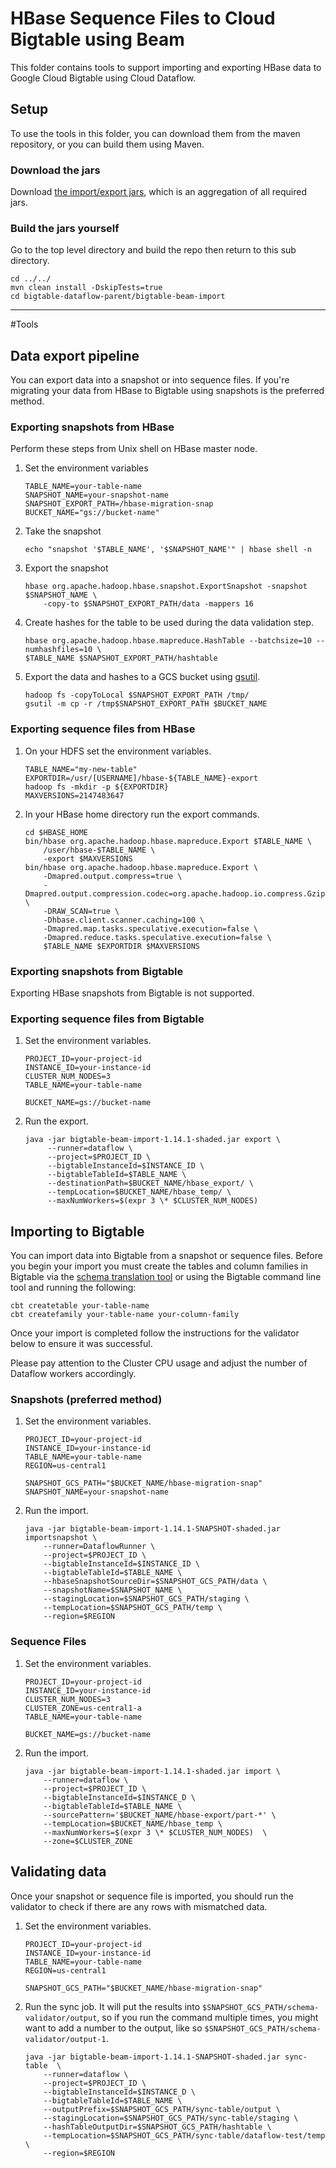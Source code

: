 # HBase Sequence Files to Cloud Bigtable using Beam

This folder contains tools to support importing and exporting HBase data to
Google Cloud Bigtable using Cloud Dataflow.

## Setup 

To use the tools in this folder, you can download them from the maven repository, or
you can build them using Maven. 


[//]: # ({x-version-update-start:bigtable-dataflow-parent:released})
### Download the jars
Download [the import/export jars](http://search.maven.org/remotecontent?filepath=com/google/cloud/bigtable/bigtable-beam-import/1.14.1/bigtable-beam-import-1.14.1-shaded.jar), which is an aggregation of all required jars.

### Build the jars yourself

Go to the top level directory and build the repo
then return to this sub directory.

```
cd ../../
mvn clean install -DskipTests=true
cd bigtable-dataflow-parent/bigtable-beam-import
```

***
#Tools

## Data export pipeline

You can export data into a snapshot or into sequence files. If you're migrating
your data from HBase to Bigtable using snapshots is the preferred method. 

### Exporting snapshots from HBase

Perform these steps from Unix shell on HBase master node.

1. Set the environment variables
    ```
    TABLE_NAME=your-table-name
    SNAPSHOT_NAME=your-snapshot-name 
    SNAPSHOT_EXPORT_PATH=/hbase-migration-snap
    BUCKET_NAME="gs://bucket-name"
    ```
1. Take the snapshot
    ```
    echo "snapshot '$TABLE_NAME', '$SNAPSHOT_NAME'" | hbase shell -n
    ```

1. Export the snapshot   
    ```
    hbase org.apache.hadoop.hbase.snapshot.ExportSnapshot -snapshot $SNAPSHOT_NAME \
        -copy-to $SNAPSHOT_EXPORT_PATH/data -mappers 16
    ```
1. Create hashes for the table to be used during the data validation step.
   ```
   hbase org.apache.hadoop.hbase.mapreduce.HashTable --batchsize=10 --numhashfiles=10 \
   $TABLE_NAME $SNAPSHOT_EXPORT_PATH/hashtable
   ```
1. Export the data and hashes to a GCS bucket using [gsutil](https://cloud.google.com/storage/docs/gsutil).
   ```
   hadoop fs -copyToLocal $SNAPSHOT_EXPORT_PATH /tmp/
   gsutil -m cp -r /tmp$SNAPSHOT_EXPORT_PATH $BUCKET_NAME
   ``` 
    

### Exporting sequence files from HBase

1. On your HDFS set the environment variables.
    ```
    TABLE_NAME="my-new-table"
    EXPORTDIR=/usr/[USERNAME]/hbase-${TABLE_NAME}-export
    hadoop fs -mkdir -p ${EXPORTDIR}
    MAXVERSIONS=2147483647
    ```
1. In your HBase home directory run the export commands. 
    ```
    cd $HBASE_HOME
    bin/hbase org.apache.hadoop.hbase.mapreduce.Export $TABLE_NAME \
        /user/hbase-$TABLE_NAME \
        -export $MAXVERSIONS
    bin/hbase org.apache.hadoop.hbase.mapreduce.Export \
        -Dmapred.output.compress=true \
        -Dmapred.output.compression.codec=org.apache.hadoop.io.compress.GzipCodec \
        -DRAW_SCAN=true \
        -Dhbase.client.scanner.caching=100 \
        -Dmapred.map.tasks.speculative.execution=false \
        -Dmapred.reduce.tasks.speculative.execution=false \
        $TABLE_NAME $EXPORTDIR $MAXVERSIONS
    ```

### Exporting snapshots from Bigtable

Exporting HBase snapshots from Bigtable is not supported.

### Exporting sequence files from Bigtable

1. Set the environment variables.
    ```    
    PROJECT_ID=your-project-id
    INSTANCE_ID=your-instance-id
    CLUSTER_NUM_NODES=3
    TABLE_NAME=your-table-name
    
    BUCKET_NAME=gs://bucket-name
    ```
1. Run the export.
   ```
   java -jar bigtable-beam-import-1.14.1-shaded.jar export \
        --runner=dataflow \
        --project=$PROJECT_ID \
        --bigtableInstanceId=$INSTANCE_ID \
        --bigtableTableId=$TABLE_NAME \
        --destinationPath=$BUCKET_NAME/hbase_export/ \
        --tempLocation=$BUCKET_NAME/hbase_temp/ \
        --maxNumWorkers=$(expr 3 \* $CLUSTER_NUM_NODES)
   ```


## Importing to Bigtable


You can import data into Bigtable from a snapshot or sequence files. Before you begin your import you must create
the tables and column families in Bigtable via the [schema translation tool](bigtable-hbase-1.x-parent/bigtable-hbase-tools/README.md)
or using the Bigtable command line tool and running the following: 

    cbt createtable your-table-name
    cbt createfamily your-table-name your-column-family

Once your import is completed follow the instructions for the validator below to ensure it was successful.

Please pay attention to the Cluster CPU usage and adjust the number of Dataflow workers accordingly.

### Snapshots (preferred method)

1. Set the environment variables.
    ```
    PROJECT_ID=your-project-id
    INSTANCE_ID=your-instance-id
    TABLE_NAME=your-table-name
    REGION=us-central1

    SNAPSHOT_GCS_PATH="$BUCKET_NAME/hbase-migration-snap"
    SNAPSHOT_NAME=your-snapshot-name
    ```
    
1. Run the import.
    ```
    java -jar bigtable-beam-import-1.14.1-SNAPSHOT-shaded.jar importsnapshot \
        --runner=DataflowRunner \
        --project=$PROJECT_ID \
        --bigtableInstanceId=$INSTANCE_ID \
        --bigtableTableId=$TABLE_NAME \
        --hbaseSnapshotSourceDir=$SNAPSHOT_GCS_PATH/data \
        --snapshotName=$SNAPSHOT_NAME \
        --stagingLocation=$SNAPSHOT_GCS_PATH/staging \
        --tempLocation=$SNAPSHOT_GCS_PATH/temp \
        --region=$REGION
    ```


### Sequence Files

1. Set the environment variables.
    ```
    PROJECT_ID=your-project-id
    INSTANCE_ID=your-instance-id
    CLUSTER_NUM_NODES=3
    CLUSTER_ZONE=us-central1-a
    TABLE_NAME=your-table-name
    
    BUCKET_NAME=gs://bucket-name
    ```
1. Run the import.
    ```
    java -jar bigtable-beam-import-1.14.1-shaded.jar import \
        --runner=dataflow \
        --project=$PROJECT_ID \
        --bigtableInstanceId=$INSTANCE_D \
        --bigtableTableId=$TABLE_NAME \
        --sourcePattern='$BUCKET_NAME/hbase-export/part-*' \
        --tempLocation=$BUCKET_NAME/hbase_temp \
        --maxNumWorkers=$(expr 3 \* $CLUSTER_NUM_NODES)  \
        --zone=$CLUSTER_ZONE
    ```


## Validating data

Once your snapshot or sequence file is imported, you should run the validator to
check if there are any rows with mismatched data. 

1. Set the environment variables.
    ```
    PROJECT_ID=your-project-id
    INSTANCE_ID=your-instance-id
    TABLE_NAME=your-table-name
    REGION=us-central1
    
    SNAPSHOT_GCS_PATH="$BUCKET_NAME/hbase-migration-snap"
    ```
1. Run the sync job. It will put the results into `$SNAPSHOT_GCS_PATH/schema-validator/output`,
so if you run the command multiple times, you might want to add a number to the output,
like so `$SNAPSHOT_GCS_PATH/schema-validator/output-1`. 
    ```
    java -jar bigtable-beam-import-1.14.1-SNAPSHOT-shaded.jar sync-table  \
        --runner=dataflow \
        --project=$PROJECT_ID \
        --bigtableInstanceId=$INSTANCE_D \
        --bigtableTableId=$TABLE_NAME \
        --outputPrefix=$SNAPSHOT_GCS_PATH/sync-table/output \
        --stagingLocation=$SNAPSHOT_GCS_PATH/sync-table/staging \
        --hashTableOutputDir=$SNAPSHOT_GCS_PATH/hashtable \
        --tempLocation=$SNAPSHOT_GCS_PATH/sync-table/dataflow-test/temp \
        --region=$REGION
    ```


[//]: # ({x-version-update-end})
